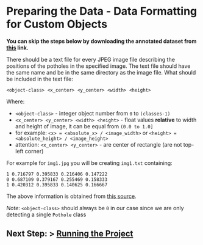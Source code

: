 # Preparing the Data - Data Formatting for Custom Objects

**You can skip the steps below by downloading the annotated dataset from [this](http://bit.ly/2vZV8Bj) link.**

There should be a text file for every JPEG image file describing the positions of the potholes in the specified image. The text file should have the same name and be in the same directory as the image file. What should be included in the text file:

`<object-class> <x_center> <y_center> <width> <height>`

Where: 
  * `<object-class>` - integer object number from `0` to `(classes-1)`
  * `<x_center> <y_center> <width> <height>` - float values **relative** to width and height of image, it can be equal from `(0.0 to 1.0]`
  * for example: `<x> = <absolute_x> / <image_width>` or `<height> = <absolute_height> / <image_height>`
  * attention: `<x_center> <y_center>` - are center of rectangle (are not top-left corner)

For example for `img1.jpg` you will be creating `img1.txt` containing:

```
1 0.716797 0.395833 0.216406 0.147222
0 0.687109 0.379167 0.255469 0.158333
1 0.420312 0.395833 0.140625 0.166667
```

The above information is obtained from [this source](https://github.com/AlexeyAB/darknet#how-to-train-to-detect-your-custom-objects).

*Note*: `<object-class>` should always be `0` in our case since we are only detecting a single `Pothole` class

## Next Step: > [Running the Project](/documentation/RUNNING_THE_PROJECT.md)